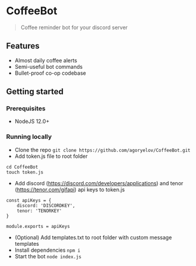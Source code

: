 # CoffeeBot

> Coffee reminder bot for your discord server

## Features

- Almost daily coffee alerts
- Semi-useful bot commands
- Bullet-proof co-op codebase

## Getting started

### Prerequisites

- NodeJS 12.0+

### Running locally

- Clone the repo `git clone https://github.com/agoryelov/CoffeeBot.git`
- Add token.js file to root folder 
```
cd CoffeeBot 
touch token.js
```
- Add discord (https://discord.com/developers/applications) and tenor (https://tenor.com/gifapi) api keys to token.js
```
const apiKeys = {
    discord: 'DISCORDKEY',
    tenor: 'TENORKEY'
}

module.exports = apiKeys
```
- (Optional) Add templates.txt to root folder with custom message templates
- Install dependencies `npm i`
- Start the bot `node index.js`
